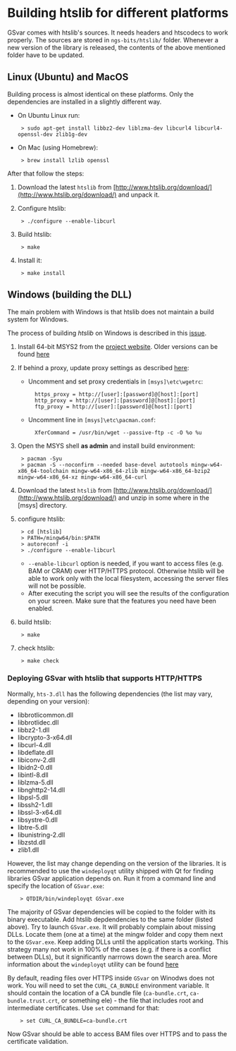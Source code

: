 # Building htslib for different platforms

GSvar comes with htslib's sources. It needs headers and htscodecs to work properly. The sources are stored in `ngs-bits/htslib/` folder. Whenever a new version of the library is released, the contents of the above mentioned folder have to be updated.

## <a name="linux_mac"></a>Linux (Ubuntu) and MacOS

Building process is almost identical on these platforms. Only the dependencies are installed in a slightly different way. 

 - On Ubuntu Linux run:

		> sudo apt-get install libbz2-dev liblzma-dev libcurl4 libcurl4-openssl-dev zlib1g-dev

 - On Mac (using Homebrew):

		> brew install lzlib openssl


After that follow the steps:

1. Download the latest `htslib` from [http://www.htslib.org/download/](http://www.htslib.org/download/) and unpack it.

2. Configure htslib:

    	> ./configure --enable-libcurl

3. Build htslib:

    	> make

4. Install it:

    	> make install


## <a name="windows"></a>Windows (building the DLL)

The main problem with Windows is that htslib does not maintain a build system for Windows.  

The process of building *htslib* on Windows is described in this [issue](https://github.com/samtools/htslib/issues/907).  


1. Install 64-bit MSYS2 from the [project website](https://msys2.github.io/). Older versions can be found [here](https://github.com/msys2/msys2-installer/releases/)

2. If behind a proxy, update proxy settings as described [here](https://stackoverflow.com/questions/29783065/msys2-pacman-cant-update-packages-through-corporate-firewall9):
	- Uncomment and set proxy credentials in `[msys]\etc\wgetrc`:
	
			https_proxy = http://[user]:[password]@[host]:[port]
			http_proxy = http://[user]:[password]@[host]:[port]
			ftp_proxy = http://[user]:[password]@[host]:[port]
	- Uncomment line in `[msys]\etc\pacman.conf`:
	
			XferCommand = /usr/bin/wget --passive-ftp -c -O %o %u


3. Open the MSYS shell **as admin** and install build environment:

		> pacman -Syu
		> pacman -S --noconfirm --needed base-devel autotools mingw-w64-x86_64-toolchain mingw-w64-x86_64-zlib mingw-w64-x86_64-bzip2 mingw-w64-x86_64-xz mingw-w64-x86_64-curl

4. Download the latest `htslib` from [http://www.htslib.org/download/](http://www.htslib.org/download/) and unzip in some where in the [msys] directory.

5. configure htslib:
	
		> cd [htslib]
		> PATH=/mingw64/bin:$PATH
		> autoreconf -i
		> ./configure --enable-libcurl
    - `--enable-libcurl` option is needed, if you want to access files (e.g. BAM or CRAM) over HTTP/HTTPS protocol. Otherwise htslib will be able to work only with the local filesystem, accessing the server files will not be possible.
    - After executing the script you will see the results of the configuration on your screen. Make sure that the features you need have been enabled.

6. build htslib:

		> make
	
7. check htslib:

		> make check

### Deploying GSvar with htslib that supports HTTP/HTTPS

Normally, `hts-3.dll` has the following dependencies (the list may vary, depending on your version):
 * libbrotlicommon.dll
 * libbrotlidec.dll
 * libbz2-1.dll
 * libcrypto-3-x64.dll
 * libcurl-4.dll
 * libdeflate.dll
 * libiconv-2.dll
 * libidn2-0.dll
 * libintl-8.dll
 * liblzma-5.dll
 * libnghttp2-14.dll
 * libpsl-5.dll
 * libssh2-1.dll
 * libssl-3-x64.dll
 * libsystre-0.dll
 * libtre-5.dll
 * libunistring-2.dll
 * libzstd.dll
 * zlib1.dll

However, the list may change depending on the version of the libraries. It is recommended to use the `windeployqt` utility shipped with Qt for finding libraries GSvar application depends on. Run it from a command line and specify the location of `GSvar.exe`:

        > QTDIR/bin/windeployqt GSvar.exe

The majority of GSvar dependencies will be copied to the folder with its binary executable. Add htslib depdendencies to the same folder (listed above). Try to launch `GSvar.exe`. It will probably complain about missing DLLs. Locate them (one at a time) at the mingw folder and copy them next to the `GSvar.exe`. Keep adding DLLs until the application starts working. This strategy many not work in 100% of the cases (e.g. if there is a conflict between DLLs), but it significantly narrrows down the search area. More information about the `windeployqt` utility can be found [here](https://doc.qt.io/qt-6/windows-deployment.html)

By default, reading files over HTTPS inside `GSvar` on Winodws does not work. You will need to set the `CURL_CA_BUNDLE` environment variable. It should contain the location of a CA bundle file (`ca-bundle.crt`, `ca-bundle.trust.crt`, or something ele) - the file that includes root and intermediate certificates. Use `set` command for that:

        > set CURL_CA_BUNDLE=ca-bundle.crt

Now GSvar should be able to access BAM files over HTTPS and to pass the certificate validation.
